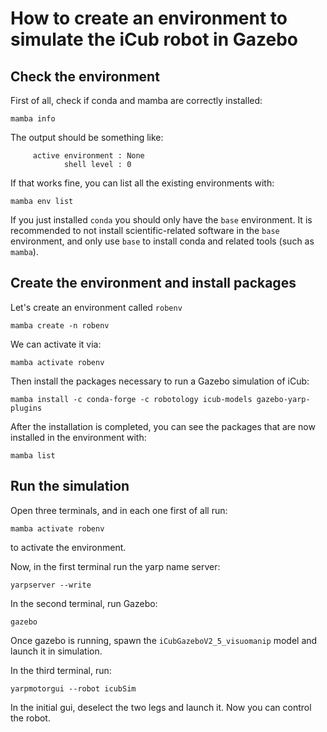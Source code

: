 # How to create an environment to simulate the iCub robot in Gazebo

## Check the environment

First of all, check if conda and mamba are correctly installed:
~~~
mamba info
~~~

The output should be something like:
~~~
     active environment : None
            shell level : 0
~~~

If that works fine, you can list all the existing environments with:
~~~
mamba env list
~~~

If you just installed `conda` you should only have the `base` environment.
It is recommended to not install scientific-related software in the `base`  environment, and only use `base` to install conda and related tools (such as `mamba`).

## Create the environment and install packages
Let's create an environment called `robenv` 
~~~
mamba create -n robenv
~~~

We can activate it via:
~~~
mamba activate robenv
~~~

Then install the packages necessary to run a Gazebo simulation of iCub:
~~~
mamba install -c conda-forge -c robotology icub-models gazebo-yarp-plugins
~~~

After the installation is completed, you can see the packages that are now installed in the environment with:
~~~
mamba list
~~~

## Run the simulation

Open three terminals, and in each one first of all run:
~~~
mamba activate robenv
~~~
to activate the environment. 

Now, in the first terminal run the yarp name server:
~~~
yarpserver --write
~~~

In the second terminal, run Gazebo:
~~~
gazebo
~~~

Once gazebo is running, spawn the `iCubGazeboV2_5_visuomanip` model and launch it in simulation.

In the third terminal, run:
~~~
yarpmotorgui --robot icubSim
~~~
In the initial gui, deselect the two legs and launch it. Now you can control the robot.
